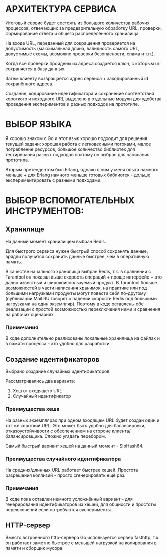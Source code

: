 АРХИТЕКТУРА СЕРВИСА
===================
Итоговый сервис будет состоять из большого количества рабочих процессов, отвечающих за предварительную обработку URL,
проверки, формирование ответа и общего распределённого хранилища.

На входе URL, переданный для сокращения проверяется на допустимость (максимальная длина, валидность самого URL, допустимые
схемы, возможно проверки безопасности, спама и т.п.).

Когда все проверки пройдены из адреса создается ключ, с которым url сохраняется в базу данных.

Затем клиенту возвращается адрес сервиса + закодированный id сохранённого адреса.

Создание, кодирование идентификатора и сохранение соответствия короткого и исходного URL выделено в отдельные модули для 
удобства проведения экспериментов и разных подходов на прототипе.

ВЫБОР ЯЗЫКА
===========

Я хорошо знаком с Go и этот язык хорошо подходит для решения текущей задачи:
хорошая работа с легковесными потоками, малое потребление ресурсов, большое количество библиотек для
тестирвоания разных подходов
поэтому он выбран для написания прототипа.

Вторым претендентом был Erlang, однако с ним у меня опыта намного меньше + для Erlang намного меньше
готовых библиотек - дольше экспериментировать с разными подходами.

ВЫБОР ВСПОМОГАТЕЛЬНЫХ ИНСТРУМЕНТОВ:
===================================

Хранилище
---------
На данный момент хранилищем выбран Redis.

Для быстрого сервиса нужен быстрый способ сохранять данные, врядли получится сохранить данные быстрее,
чем в оперативную память.

В качестве начального хранилища выбран Redis, т.к. в сравнении с Tarantool он показал выше скорость операций + проще
интерфейс + это давно известный и широкоиспользуемый продукт. В Tarantool больше возможностей в части написания
хранимок, на практике или под большими нагрузками продукты могут повести себя по-другому (публикации Mail.RU говорят
о падении скорости Redis под большими нагрузками на один экземпляр). Поэтому в коде оставлены обе реализации с 
простой возможностью переключения ними и сравнения на рабочих сценариях

### Примечания
В коде дополнительно реализованы локальные хранилища на файлах и в памяти процесса - это удобно для разработки.

Создание идентификаторов
------------------------
Выбрано создание случайных идентификаторов.

Рассматривались два варианта:
1. Хеш от входящего URL
2. Случайный идентификатор

### Преимущества хеша
На разных экземплярах при одном входящем URL будет создан один и тот же короткий URL. Это может быть удобно для
балансировки, отказоустойчивости с обеспечением на стороне клиента/балансировщика. Сложно угадать перебором.

Самый быстрый вариант хешей на данный момент - SipHash64.

### Преимущества случайного идентификатора
На средних/длинных URL работает быстрее хешей. Простота разрешения коллизий - просто сгенерировать ещё раз.

### Примечания
В коде пока оставлен немного усложнённый вариант - для генерирования идентификаторов из хешей, для общности и простоты переключений
если потребуются эксперименты.

HTTP-сервер
-----------
Вместо встроенного http-сервера Go используется сервер fasthttp, т.к. он работает заметно быстрее с меньшей нагрузкой
на копирования в памяти и сборщик мусора.

